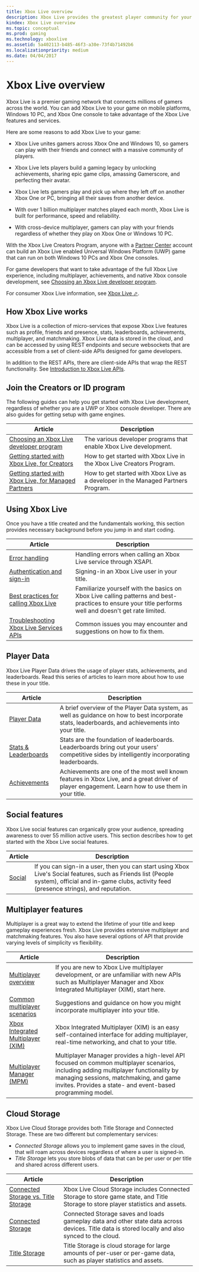 ```yaml
---
title: Xbox Live overview
description: Xbox Live provides the greatest player community for your game on the most advanced cross-platform multiplayer network.
kindex: Xbox Live overview
ms.topic: conceptual
ms.prod: gaming
ms.technology: xboxlive
ms.assetid: 5a402113-b485-46f3-a30e-73f4b71492b6
ms.localizationpriority: medium
ms.date: 04/04/2017
---
```


# Xbox Live overview

Xbox Live is a premier gaming network that connects millions of gamers across the world.
You can add Xbox Live to your game on mobile platforms, Windows 10 PC, and Xbox One console to take advantage of the Xbox Live features and services.

Here are some reasons to add Xbox Live to your game:

- Xbox Live unites gamers across Xbox One and Windows 10, so gamers can play with their friends and connect with a massive community of players.

- Xbox Live lets players build a gaming legacy by unlocking achievements, sharing epic game clips, amassing Gamerscore, and perfecting their avatar.

- Xbox Live lets gamers play and pick up where they left off on another Xbox One or PC, bringing all their saves from another device.

- With over 1 billion multiplayer matches played each month, Xbox Live is built for performance, speed and reliability.

- With cross-device multiplayer, gamers can play with your friends regardless of whether they play on Xbox One or Windows 10 PC.

With the Xbox Live Creators Program, anyone with a [Partner Center](https://partner.microsoft.com/dashboard) account can build an Xbox Live enabled Universal Windows Platform (UWP) game that can run on both Windows 10 PCs and Xbox One consoles.

For game developers that want to take advantage of the full Xbox Live experience, including multiplayer, achievements, and native Xbox console development, see [Choosing an Xbox Live developer program](join-dev-program/live-dev-program-overview.md).

For consumer Xbox Live information, see <a href="https://www.xbox.com/live/" target="_blank">Xbox Live &#11008;</a>.


## How Xbox Live works

Xbox Live is a collection of micro-services that expose Xbox Live features such as profile, friends and presence, stats, leaderboards, achievements, multiplayer, and matchmaking.
Xbox Live data is stored in the cloud, and can be accessed by using REST endpoints and secure websockets that are accessible from a set of client-side APIs designed for game developers.

In addition to the REST APIs, there are client-side APIs that wrap the REST functionality.
See [Introduction to Xbox Live APIs](../api-ref/xsapi/live-introduction-to-xbox-live-apis.md).


## Join the Creators or ID program

The following guides can help you get started with Xbox Live development, regardless of whether you are a UWP or Xbox console developer.
There are also guides for getting setup with game engines.

| Article | Description |
|---------|-------------|
| [Choosing an Xbox Live developer program](join-dev-program/live-dev-program-overview.md) | The various developer programs that enable Xbox Live development. |
| [Getting started with Xbox Live, for Creators](setup-partner-center/legacy/live-get-started-creators.md) | How to get started with Xbox Live in the Xbox Live Creators Program. |
| [Getting started with Xbox Live, for Managed Partners](setup-partner-center/legacy/live-get-started-xbl-partner.md) | How to get started with Xbox Live as a developer in the Managed Partners Program. |


## Using Xbox Live

Once you have a title created and the fundamentals working, this section provides necessary background before you jump in and start coding.

| Article | Description |
|---------|-------------|
| [Error handling](../test-release/services-tools/error-handling/live-error-handling-nav.md) | Handling errors when calling an Xbox Live service through XSAPI. |
| [Authentication and sign-in](../features/identity/auth/live-authentication-nav.md) | Signing-in an Xbox Live user in your title. |
| [Best practices for calling Xbox Live](../test-release/services-tools/best-practices/live-best-practices-calling-xbl.md) | Familiarize yourself with the basics on Xbox Live calling patterns and best-practices to ensure your title performs well and doesn't get rate limited.
| [Troubleshooting Xbox Live Services APIs](../test-release/troubleshooting/live-troubleshooting-apis.md) | Common issues you may encounter and suggestions on how to fix them.


## Player Data

Xbox Live Player Data drives the usage of player stats, achievements, and leaderboards.
Read this series of articles to learn more about how to use these in your title.

| Article | Description |
|---------|-------------|
| [Player Data](../features/player-data/live-playerdata-nav.md) | A brief overview of the Player Data system, as well as guidance on how to best incorporate stats, leaderboards, and achievements into your title.
| [Stats & Leaderboards](../features/player-data/stats-leaderboards/live-stats-leaderboards-nav.md) | Stats are the foundation of leaderboards.  Leaderboards bring out your users' competitive sides by intelligently incorporating leaderboards.
| [Achievements](../features/player-data/achievements/live-achievements-nav.md) | Achievements are one of the most well known features in Xbox Live, and a great driver of player engagement. Learn how to use them in your title.


## Social features

Xbox Live social features can organically grow your audience, spreading awareness to over 55 million active users.
This section describes how to get started with the Xbox Live social features.

| Article | Description |
|---------|-------------|
| [Social](../features/social/live-social-nav.md) | If you can sign-in a user, then you can start using Xbox Live's Social features, such as Friends list (People system), official and in-game clubs, activity feed (presence strings), and reputation. |


## Multiplayer features

Multiplayer is a great way to extend the lifetime of your title and keep gameplay experiences fresh.
Xbox Live provides extensive multiplayer and matchmaking features.
You also have several options of API that provide varying levels of simplicity vs flexibility.

| Article | Description |
|---------|-------------|
| [Multiplayer overview](../features/multiplayer/live-multiplayer-intro.md) | If you are new to Xbox Live multiplayer development, or are unfamiliar with new APIs such as Multiplayer Manager and Xbox Integrated Multiplayer (XIM), start here. |
| [Common multiplayer scenarios](../features/multiplayer/live-common-multiplayer-scenarios.md) | Suggestions and guidance on how you might incorporate multiplayer into your title. |
| [Xbox Integrated Multiplayer (XIM)](../features/multiplayer/xim/live-xim-nav.md) | Xbox Integrated Multiplayer (XIM) is an easy self-contained interface for adding multiplayer, real-time networking, and chat to your title. |
| [Multiplayer Manager (MPM)](../features/multiplayer/mpm/live-multiplayer-manager-nav.md) | Multiplayer Manager provides a high-level API focused on common multiplayer scenarios, including adding multiplayer functionality by managing sessions, matchmaking, and game invites. Provides a state- and event-based programming model. |



## Cloud Storage

Xbox Live Cloud Storage provides both Title Storage and Connected Storage.
These are two different but complementary services:  

*  *Connected Storage* allows you to implement game saves in the cloud, that will roam across devices regardless of where a user is signed-in.
*  *Title Storage* lets you store blobs of data that can be per user or per title and shared across different users.

| Article | Description |
|---------|-------------|
| [Connected Storage vs. Title Storage](../features/cloud-storage/live-connected-storage-vs-title-storage.md) | Xbox Live Cloud Storage includes Connected Storage to store game state, and Title Storage to store player statistics and assets. |
| [Connected Storage](../features/cloud-storage/connected-storage/live-connected-storage-nav.md) | Connected Storage saves and loads gameplay data and other state data across devices. Title data is stored locally and also synced to the cloud. |
| [Title Storage](../features/cloud-storage/title-storage/live-title-storage-nav.md) | Title Storage is cloud storage for large amounts of per-user or per-game data, such as player statistics and assets. |
